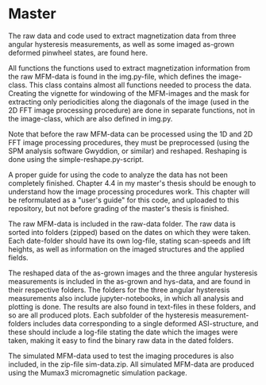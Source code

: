 # Master
The raw data and code used to extract magnetization data from three angular hysteresis measurements, as well as some imaged as-grown deformed pinwheel states, are found here. 


All functions the functions used to extract magnetization information from the raw MFM-data is found in the img.py-file, which defines the image-class. This class contains almost all functions needed to process the data. Creating the vignette for windowing of the MFM-images and the mask for extracting only periodicities along the diagonals of the image (used in the 2D FFT image processing procedure) are done in separate functions, not in the image-class, which are also defined in img.py.

Note that before the raw MFM-data can be processed using the 1D and 2D FFT image processing procedures, they must be preprocessed (using the SPM analysis software Gwyddion, or similar) and reshaped. Reshaping is done using the simple-reshape.py-script. 

A proper guide for using the code to analyze the data has not been completely finished. Chapter 4.4 in my master's thesis should be enough to understand how the image processing procedures work. This chapter will be reformulated as a "user's guide" for this code, and uploaded to this repository, but not before grading of the master's thesis is finished. 

The raw MFM-data is included in the raw-data folder. The raw data is sorted into folders (zipped) based on the dates on which they were taken. Each date-folder should have its own log-file, stating scan-speeds and lift heights, as well as information on the imaged structures and the applied fields.

The reshaped data of the as-grown images and the three angular hysteresis measurements is included in the as-grown and hys-data, and are found in their respective folders. The folders for the three angular hysteresis measurements also include jupyter-notebooks, in which all analysis and plotting is done. The results are also found in text-files in these folders, and so are all produced plots. Each subfolder of the hysteresis measurement-folders includes data corresponding to a single deformed ASI-structure, and these should include a log-file stating the date which the images were taken, making it easy to find the binary raw data in the dated folders. 

The simulated MFM-data used to test the imaging procedures is also included, in the zip-file sim-data.zip. All simulated MFM-data are produced using the Mumax3 micromagnetic simulation package. 
